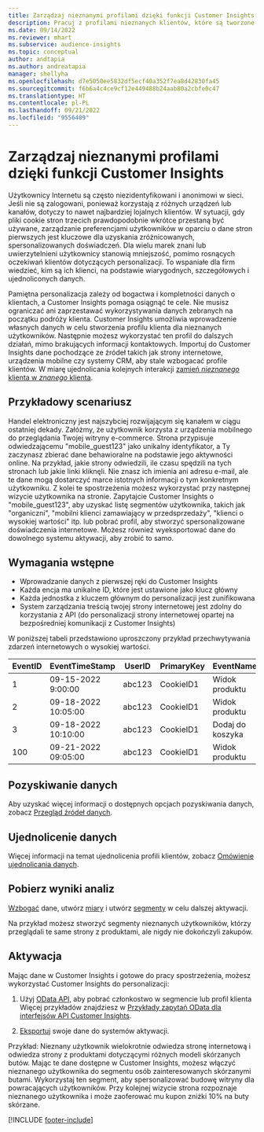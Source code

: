 ```yaml
---
title: Zarządzaj nieznanymi profilami dzięki funkcji Customer Insights
description: Pracuj z profilami nieznanych klientów, które są tworzone i zarządzane w Dynamics 365 Customer Insights.
ms.date: 09/14/2022
ms.reviewer: mhart
ms.subservice: audience-insights
ms.topic: conceptual
author: andtapia
ms.author: andreatapia
manager: shellyha
ms.openlocfilehash: d7e5050ee5832df5ecf40a352f7ea8d42830fa45
ms.sourcegitcommit: f6b6a4c4ce9cf12e449488b24aab80a2cbfe0c47
ms.translationtype: HT
ms.contentlocale: pl-PL
ms.lasthandoff: 09/21/2022
ms.locfileid: "9556409"
---
```

# <a name="manage-unknown-profiles-with-customer-insights"></a>Zarządzaj nieznanymi profilami dzięki funkcji Customer Insights

Użytkownicy Internetu są często niezidentyfikowani i anonimowi w sieci. Jeśli nie są zalogowani, ponieważ korzystają z różnych urządzeń lub kanałów, dotyczy to nawet najbardziej lojalnych klientów. W sytuacji, gdy pliki cookie stron trzecich prawdopodobnie wkrótce przestaną być używane, zarządzanie preferencjami użytkowników w oparciu o dane stron pierwszych jest kluczowe dla uzyskania zróżnicowanych, spersonalizowanych doświadczeń. Dla wielu marek znani lub uwierzytelnieni użytkownicy stanowią mniejszość, pomimo rosnących oczekiwań klientów dotyczących personalizacji. To wspaniałe dla firm wiedzieć, kim są ich klienci, na podstawie wiarygodnych, szczegółowych i ujednoliconych danych.

Pamiętna personalizacja zależy od bogactwa i kompletności danych o klientach, a Customer Insights pomaga osiągnąć te cele. Nie musisz ograniczać ani zaprzestawać wykorzystywania danych zebranych na początku podróży klienta. Customer Insights umożliwia wprowadzenie własnych danych w celu stworzenia profilu klienta dla nieznanych użytkowników. Następnie możesz wykorzystać ten profil do dalszych działań, mimo brakujących informacji kontaktowych. Importuj do Customer Insights dane pochodzące ze źródeł takich jak strony internetowe, urządzenia mobilne czy systemy CRM, aby stale wzbogacać profile klientów. W miarę ujednolicania kolejnych interakcji [zamień *nieznanego* klienta w *znanego* klienta](unknown-to-known.md).

## <a name="sample-scenario"></a>Przykładowy scenariusz

Handel elektroniczny jest najszybciej rozwijającym się kanałem w ciągu ostatniej dekady. Załóżmy, że użytkownik korzysta z urządzenia mobilnego do przeglądania Twojej witryny e-commerce. Strona przypisuje odwiedzającemu "mobile_guest123" jako unikalny identyfikator, a Ty zaczynasz zbierać dane behawioralne na podstawie jego aktywności online. Na przykład, jakie strony odwiedzili, ile czasu spędzili na tych stronach lub jakie linki kliknęli. Nie znasz ich imienia ani adresu e-mail, ale te dane mogą dostarczyć marce istotnych informacji o tym konkretnym użytkowniku. Z kolei te spostrzeżenia możesz wykorzystać przy następnej wizycie użytkownika na stronie. Zapytajcie Customer Insights o "mobile_guest123", aby uzyskać listę segmentów użytkownika, takich jak "organiczni", "mobilni klienci zamawiający w przedsprzedaży", "klienci o wysokiej wartości" itp. lub pobrać profil, aby stworzyć spersonalizowane doświadczenia internetowe. Możesz również wyeksportować dane do dowolnego systemu aktywacji, aby zrobić to samo.

## <a name="prerequisites"></a>Wymagania wstępne

- Wprowadzanie danych z pierwszej ręki do Customer Insights
- Każda encja ma unikalne ID, które jest ustawione jako klucz główny
- Każda jednostka z kluczem głównym do personalizacji jest zunifikowana
- System zarządzania treścią twojej strony internetowej jest zdolny do korzystania z API (do personalizacji strony internetowej opartej na bezpośredniej komunikacji z Customer Insights)

W poniższej tabeli przedstawiono uproszczony przykład przechwytywania zdarzeń internetowych o wysokiej wartości.

|EventID|EventTimeStamp|UserID|PrimaryKey|EventName|
|--|--|--|--|--|
|1|09-15-2022 9:00:00|abc123|CookieID1|Widok produktu|
|2|09-18-2022 10:05:00|abc123|CookieID1|Widok produktu|
|3|09-18-2022 10:10:00|abc123|CookieID1|Dodaj do koszyka|
|100|09-21-2022 09:05:00|abc123|CookieID1|Widok produktu|

## <a name="data-ingestion"></a>Pozyskiwanie danych

Aby uzyskać więcej informacji o dostępnych opcjach pozyskiwania danych, zobacz [Przegląd źródeł danych](data-sources.md).

## <a name="data-unification"></a>Ujednolicenie danych

Więcej informacji na temat ujednolicenia profili klientów, zobacz [Omówienie ujednolicania danych](data-unification.md).

## <a name="get-insights"></a>Pobierz wyniki analiz

[Wzbogać](enrichment-hub.md) dane, utwórz [miary](measures.md) i utwórz [segmenty](segments.md) w celu dalszej aktywacji.

Na przykład możesz stworzyć segmenty nieznanych użytkowników, którzy przeglądali te same strony z produktami, ale nigdy nie dokończyli zakupów.

## <a name="activation"></a>Aktywacja

Mając dane w Customer Insights i gotowe do pracy spostrzeżenia, możesz wykorzystać Customer Insights do personalizacji:

1. Użyj [OData API](apis.md), aby pobrać członkostwo w segmencie lub profil klienta Więcej przykładów znajdziesz w [Przykłady zapytań OData dla interfejsów API Customer Insights](odata-examples.md).

1. [Eksportuj](export-destinations.md) swoje dane do systemów aktywacji.

Przykład: Nieznany użytkownik wielokrotnie odwiedza stronę internetową i odwiedza strony z produktami dotyczącymi różnych modeli skórzanych butów. Mając te dane dostępne w Customer Insights, możesz włączyć nieznanego użytkownika do segmentu osób zainteresowanych skórzanymi butami. Wykorzystaj ten segment, aby spersonalizować budowę witryny dla powracających użytkowników. Przy kolejnej wizycie strona rozpoznaje nieznanego użytkownika i może zaoferować mu kupon zniżki 10% na buty skórzane.

[!INCLUDE [footer-include](includes/footer-banner.md)]
